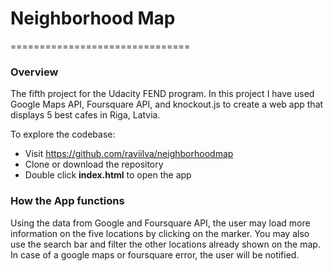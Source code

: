 # Neighborhood Map
===============================

### Overview
The fifth project for the Udacity FEND program. In this project I have used Google Maps API, Foursquare API, and knockout.js to create a web app that displays 5 best cafes in Riga, Latvia.

To explore the codebase:
- Visit https://github.com/raviilva/neighborhoodmap
- Clone or download the repository
- Double click **index.html** to open the app

### How the App functions

Using the data from Google and Foursquare API, the user may load more information on the five locations by clicking on the marker. You may also use the search bar and filter the other locations already shown on the map. In case of a google maps or foursquare error, the user will be notified.

